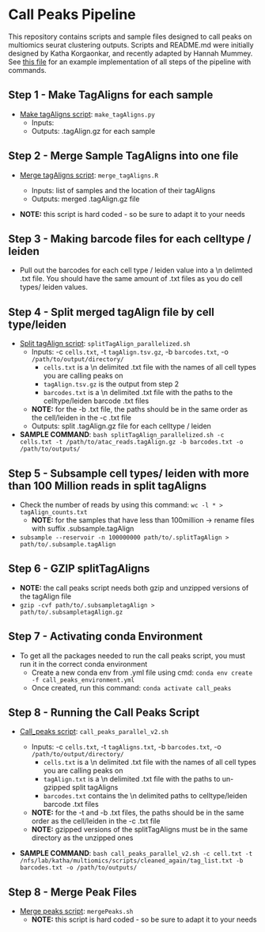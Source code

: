 # Call Peaks Pipeline
This repository contains scripts and sample files designed to call peaks on multiomics seurat clustering outputs. Scripts and README.md were initially designed by Katha Korgaonkar, and recently adapted by Hannah Mummey. See [this file](https://github.com/Gaulton-Lab/peak-call-pipeline/blob/main/example_peak_call_pipeline.md) for an example implementation of all steps of the pipeline with commands.
## Step 1 - Make TagAligns for each sample
- [Make tagAligns script](https://github.com/Gaulton-Lab/peak-call-pipeline/blob/main/scripts/make_tagAligns.py): `make_tagAligns.py`
    - Inputs: 
    - Outputs: .tagAlign.gz for each sample

## Step 2 - Merge Sample TagAligns into one file
- [Merge tagAligns script](https://github.com/Gaulton-Lab/peak-call-pipeline/blob/main/scripts/merge_tagAligns.R): `merge_tagAligns.R`
    - Inputs: list of samples and the location of their tagAligns
    - Outputs: merged .tagAlign.gz file

- **NOTE:** this script is hard coded - so be sure to adapt it to your needs

## Step 3 - Making barcode files for each celltype / leiden
- Pull out the barcodes for each cell type / leiden value into a \n delimted .txt file. You should have the same amount of .txt files as you do cell types/ leiden values.

## Step 4 - Split merged tagAlign file by cell type/leiden
- [Split tagAlign script](https://github.com/Gaulton-Lab/peak-call-pipeline/blob/main/scripts/splitTagAlign_parallelized.sh): `splitTagAlign_parallelized.sh`
    - Inputs: -c `cells.txt`, -t `tagAlign.tsv.gz`,  -b `barcodes.txt`, -o `/path/to/output/directory/`
        - `cells.txt` is a \n delimited .txt file with the names of all cell types you are calling peaks on 
		- `tagAlign.tsv.gz` is the output from step 2 
		- `barcodes.txt` is a \n delimited .txt file with the paths to the celltype/leiden barcode .txt files
	- **NOTE:** for the -b .txt file, the paths should be in the same order as the cell/leiden in the -c .txt file
    - Outputs: split .tagAlign.gz file for each celltype / leiden
- **SAMPLE COMMAND**: `bash splitTagAlign_parallelized.sh -c cells.txt -t /path/to/atac_reads.tagAlign.gz -b barcodes.txt -o /path/to/outputs/`

## Step 5 -  Subsample cell types/ leiden with more than 100 Million reads in split tagAligns
- Check the number of reads by using this command: `wc -l * > tagAlign_counts.txt`
    - **NOTE:** for the samples that have less than 100million -> rename files with suffix .subsample.tagAlign 
- `subsample --reservoir -n 100000000 path/to/.splitTagAlign > path/to/.subsample.tagAlign`

## Step 6 -  GZIP splitTagAligns
- **NOTE:** the call peaks script needs both gzip and unzipped versions of the tagAlign file
- `gzip -cvf path/to/.subsampletagAlign > path/to/.subsampletagAlign.gz`

## Step 7 - Activating conda Environment
- To get all the packages needed to run the call peaks script, you must run it in the correct conda environment
    - Create a new conda env from .yml file using cmd: `conda env create -f call_peaks_environment.yml`
    - Once created, run this command: `conda activate call_peaks`
## Step 8 - Running the Call Peaks Script
- [Call_peaks script](https://github.com/Gaulton-Lab/peak-call-pipeline/blob/main/scripts/call_peaks_parallel_v2.sh): `call_peaks_parallel_v2.sh`
    - Inputs: -c `cells.txt`, -t `tagAligns.txt`,  -b `barcodes.txt`, -o `/path/to/output/directory/`
        - `cells.txt` is a \n delimited .txt file with the names of all cell types you are calling peaks on 
		- `tagAlign.txt` is a \n delimited .txt file with the paths to un-gzipped split tagAligns 
		- `barcodes.txt` contains the \n delimited paths to celltype/leiden barcode .txt files
	- **NOTE:** for the -t and -b .txt files, the paths should be in the same order as the cell/leiden in the -c .txt file
	- **NOTE:** gzipped versions of the splitTagAligns must be in the same directory as the unzipped ones

 - **SAMPLE COMMAND**: `bash call_peaks_parallel_v2.sh -c cell.txt -t /nfs/lab/katha/multiomics/scripts/cleaned_again/tag_list.txt -b barcodes.txt -o /path/to/outputs/`
## Step 8 - Merge Peak Files
- [Merge peaks script](https://github.com/Gaulton-Lab/peak-call-pipeline/blob/main/scripts/mergePeaks.sh): `mergePeaks.sh`
    - **NOTE:** this script is hard coded - so be sure to adapt it to your needs

